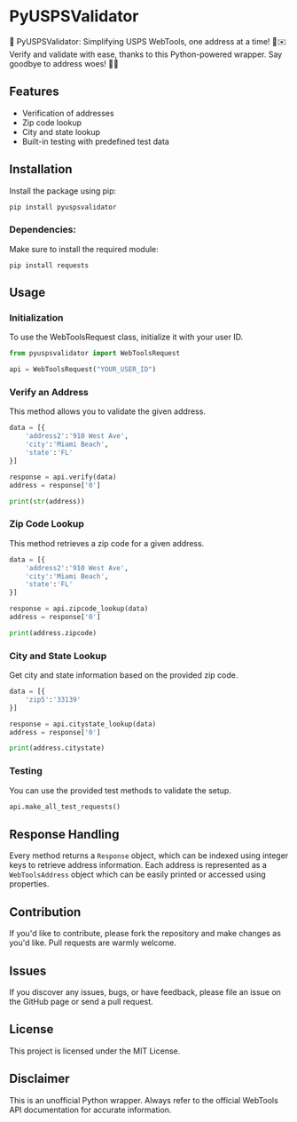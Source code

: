 # PyUSPSValidator
📮 PyUSPSValidator: Simplifying USPS WebTools, one address at a time! 🐍✉️ Verify and validate with ease, thanks to this Python-powered wrapper. Say goodbye to address woes! 🚀📍

## Features

- Verification of addresses
- Zip code lookup
- City and state lookup
- Built-in testing with predefined test data

## Installation


Install the package using pip:

```bash
pip install pyuspsvalidator
```

### Dependencies:

Make sure to install the required module:
```
pip install requests
```

## Usage

### Initialization

To use the WebToolsRequest class, initialize it with your user ID.

```python
from pyuspsvalidator import WebToolsRequest

api = WebToolsRequest("YOUR_USER_ID")
```

### Verify an Address

This method allows you to validate the given address.

```python
data = [{
    'address2':'910 West Ave',
    'city':'Miami Beach',
    'state':'FL'
}]

response = api.verify(data)
address = response['0']

print(str(address))
```

### Zip Code Lookup

This method retrieves a zip code for a given address.

```python
data = [{
    'address2':'910 West Ave',
    'city':'Miami Beach',
    'state':'FL'
}]

response = api.zipcode_lookup(data)
address = response['0']

print(address.zipcode)
```

### City and State Lookup

Get city and state information based on the provided zip code.

```python
data = [{
    'zip5':'33139'
}]

response = api.citystate_lookup(data)
address = response['0']

print(address.citystate)
```

### Testing

You can use the provided test methods to validate the setup.

```python
api.make_all_test_requests()
```

## Response Handling

Every method returns a `Response` object, which can be indexed using integer keys to retrieve address information. Each address is represented as a `WebToolsAddress` object which can be easily printed or accessed using properties.

## Contribution

If you'd like to contribute, please fork the repository and make changes as you'd like. Pull requests are warmly welcome.

## Issues

If you discover any issues, bugs, or have feedback, please file an issue on the GitHub page or send a pull request.

## License

This project is licensed under the MIT License.

## Disclaimer

This is an unofficial Python wrapper. Always refer to the official WebTools API documentation for accurate information.